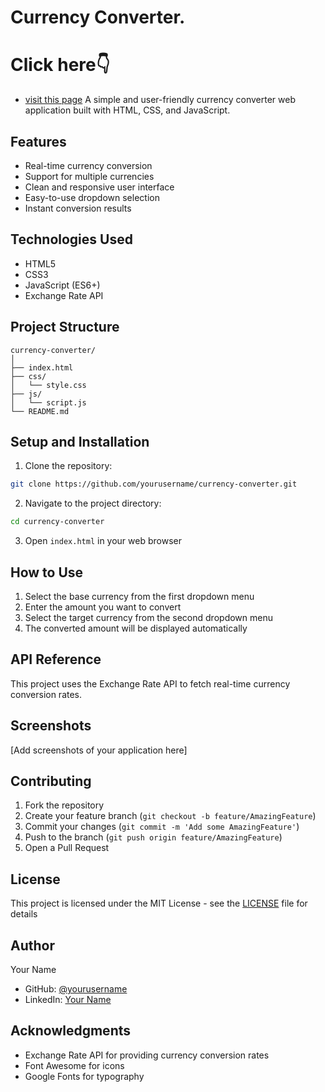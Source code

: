 # Currency Converter.
# Click here👇<br>
- [visit this page](https://ujjwaltri-currency-converter.netlify.app/)
A simple and user-friendly currency converter web application built with HTML, CSS, and JavaScript.

## Features

- Real-time currency conversion
- Support for multiple currencies
- Clean and responsive user interface
- Easy-to-use dropdown selection
- Instant conversion results

## Technologies Used

- HTML5
- CSS3
- JavaScript (ES6+)
- Exchange Rate API

## Project Structure

```
currency-converter/
│
├── index.html
├── css/
│   └── style.css
├── js/
│   └── script.js
└── README.md
```

## Setup and Installation

1. Clone the repository:
```bash
git clone https://github.com/yourusername/currency-converter.git
```

2. Navigate to the project directory:
```bash
cd currency-converter
```

3. Open `index.html` in your web browser

## How to Use

1. Select the base currency from the first dropdown menu
2. Enter the amount you want to convert
3. Select the target currency from the second dropdown menu
4. The converted amount will be displayed automatically

## API Reference

This project uses the Exchange Rate API to fetch real-time currency conversion rates.

## Screenshots

[Add screenshots of your application here]

## Contributing

1. Fork the repository
2. Create your feature branch (`git checkout -b feature/AmazingFeature`)
3. Commit your changes (`git commit -m 'Add some AmazingFeature'`)
4. Push to the branch (`git push origin feature/AmazingFeature`)
5. Open a Pull Request

## License

This project is licensed under the MIT License - see the [LICENSE](LICENSE) file for details

## Author

Your Name
- GitHub: [@yourusername](https://github.com/ujjwal-vertex)
- LinkedIn: [Your Name](https://www.linkedin.com/in/ujjawal-kumar-169297333?utm_source=share&utm_campaign=share_via&utm_content=profile&utm_medium=android_app)

## Acknowledgments

- Exchange Rate API for providing currency conversion rates
- Font Awesome for icons
- Google Fonts for typography
